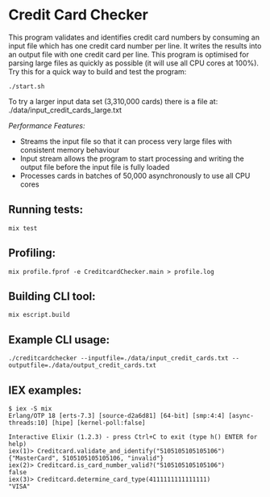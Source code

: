 # Credit Card Checker

This program validates and identifies credit card numbers by consuming an input file which has one credit card number per line. It writes the results into an output file with one credit card per line. This program is optimised for parsing large files as quickly as possible (it will use all CPU cores at 100%). Try this for a quick way to build and test the program:
```
./start.sh
```

To try a larger input data set (3,310,000 cards) there is a file at: ./data/input_credit_cards_large.txt


*Performance Features:*
- Streams the input file so that it can process very large files with consistent memory behaviour
- Input stream allows the program to start processing and writing the output file before the input file is fully loaded
- Processes cards in batches of 50,000 asynchronously to use all CPU cores

## Running tests:
```
mix test
```

## Profiling:
```
mix profile.fprof -e CreditcardChecker.main > profile.log
```

## Building CLI tool:
```
mix escript.build
```

## Example CLI usage:
```
./creditcardchecker --inputfile=./data/input_credit_cards.txt --outputfile=./data/output_credit_cards.txt
```

## IEX examples:
```
$ iex -S mix
Erlang/OTP 18 [erts-7.3] [source-d2a6d81] [64-bit] [smp:4:4] [async-threads:10] [hipe] [kernel-poll:false]

Interactive Elixir (1.2.3) - press Ctrl+C to exit (type h() ENTER for help)
iex(1)> Creditcard.validate_and_identify("5105105105105106")
{"MasterCard", 5105105105105106, "invalid"}
iex(2)> Creditcard.is_card_number_valid?("5105105105105106")
false
iex(3)> Creditcard.determine_card_type(4111111111111111)
"VISA"
```
